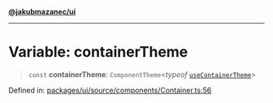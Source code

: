 [**@jakubmazanec/ui**](../README.md)

---

# Variable: containerTheme

> `const` **containerTheme**: `ComponentTheme`\<_typeof_
> [`useContainerTheme`](useContainerTheme.md)\>

Defined in:
[packages/ui/source/components/Container.ts:56](https://github.com/jakubmazanec/tools/blob/d956cf350ae3e6bad1df754a19dfbabb088c1451/packages/ui/source/components/Container.ts#L56)
